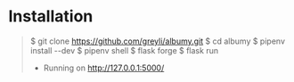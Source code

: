# Installation  
> $ git clone https://github.com/greyli/albumy.git
> $ cd albumy
> $ pipenv install --dev
> $ pipenv shell
> $ flask forge
> $ flask run
> * Running on http://127.0.0.1:5000/